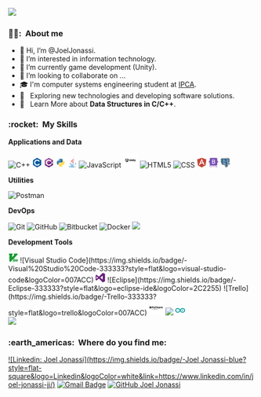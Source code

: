 
![](https://komarev.com/ghpvc/?username=JoelJonassi&color=006bed)

<h3> 👨‍🦲: &nbsp;About me </h3>

- 👋 Hi, I’m @JoelJonassi.
- 👀 I’m interested in information technology.
- 🌱 I’m currently game development (Unity).
- 💞️ I’m looking to collaborate on ...
- 🎓 I'm computer systems engineering student at <a href="ipca.pt">IPCA</a>.
- 🤔 &nbsp; Exploring new technologies and developing software solutions.
- 🌱 &nbsp; Learn More about **Data Structures in C/C++**.

<h3> :rocket: &nbsp;My Skills </h3>

**Applications and Data**

  ![C++](https://img.shields.io/badge/-C++-333333?style=flat&logo=C%2B%2B&logoColor=00599C)
  <img src="https://github.com/devicons/devicon/blob/master/icons/c/c-plain.svg" width="20"/>
  <img src="https://github.com/devicons/devicon/blob/master/icons/csharp/csharp-original.svg" width="20">
  <img src="https://github.com/devicons/devicon/blob/master/icons/python/python-original.svg" width="20">
  <img src="https://github.com/devicons/devicon/blob/master/icons/java/java-original.svg" width="20">
  ![JavaScript](https://img.shields.io/badge/-JavaScript-333333?style=flat&logo=javascript)
  <img src="https://github.com/devicons/devicon/blob/master/icons/unity/unity-original-wordmark.svg" width="30">
  ![HTML5](https://img.shields.io/badge/-HTML5-333333?style=flat&logo=HTML5)
  ![CSS](https://img.shields.io/badge/-CSS-333333?style=flat&logo=CSS3&logoColor=1572B6)
  <img src="https://github.com/devicons/devicon/blob/master/icons/angularjs/angularjs-plain.svg" width="20">
  <img src="https://github.com/devicons/devicon/blob/master/icons/bootstrap/bootstrap-plain-wordmark.svg" width="20">
  <img src="https://github.com/devicons/devicon/blob/master/icons/postgresql/postgresql-original.svg" width="20">

**Utilities**

  ![Postman](https://img.shields.io/badge/-Postman-333333?style=flat&logo=postman)

**DevOps**

  ![Git](https://img.shields.io/badge/-Git-333333?style=flat&logo=git)
  ![GitHub](https://img.shields.io/badge/-GitHub-333333?style=flat&logo=github)
  ![Bitbucket](https://img.shields.io/badge/-Bitbucket-333333?style=flat&logo=bitbucket)
  ![Docker](https://img.shields.io/badge/-Docker-333333?style=flat&logo=docker)
  <img src="https://st3.depositphotos.com/16138592/32064/v/450/depositphotos_320645336-stock-illustration-scrum-icon-web-design-apps.jpg" width="20">

**Development Tools**

  <img src="https://github.com/devicons/devicon/blob/master/icons/vim/vim-plain.svg" width="20">
  ![Visual Studio Code](https://img.shields.io/badge/-Visual%20Studio%20Code-333333?style=flat&logo=visual-studio-code&logoColor=007ACC)
  <img src="https://github.com/devicons/devicon/blob/master/icons/visualstudio/visualstudio-plain.svg" width="20">
  ![Eclipse](https://img.shields.io/badge/-Eclipse-333333?style=flat&logo=eclipse-ide&logoColor=2C2255)
  ![Trello](https://img.shields.io/badge/-Trello-333333?style=flat&logo=trello&logoColor=007ACC)
  <img src="https://github.com/devicons/devicon/blob/master/icons/pycharm/pycharm-original-wordmark.svg" width="30">
  <img src="https://th.bing.com/th/id/OIP.pEGYjfrdkvCsFdyJC14ZrAHaEn?pid=ImgDet&rs=1" width="30">
  <img src="https://github.com/devicons/devicon/blob/master/icons/arduino/arduino-original.svg" width="20">

<br/>

<a href="https://github.com/JoelJonassi">
  <img height="180em" src="https://github-readme-stats.vercel.app/api?username=JoelJonassi&theme=dracula&show_icons=true" />
</a>

<br/>

<h3> :earth_americas: &nbsp;Where do you find me: </h3> 

[![Linkedin: Joel Jonassi](https://img.shields.io/badge/-Joel Jonassi-blue?style=flat-square&logo=Linkedin&logoColor=white&link=https://www.linkedin.com/in/joel-jonassi-jj/)](https://www.linkedin.com/in/joel-jonassi-jj/)
[![Gmail Badge](https://img.shields.io/badge/-joel14jonassi.jj@gmail.com-006bed?style=flat-square&logo=Gmail&logoColor=white&link=mailto:joel14jonassi.jj@gmail.com)](mailto:joel14jonassi.jj@gmail.com)
[![GitHub Joel Jonassi]( https://img.shields.io/github/followers/VanessaSwerts?label=follow&style=social)](https://github.com/JoelJonassi/)
